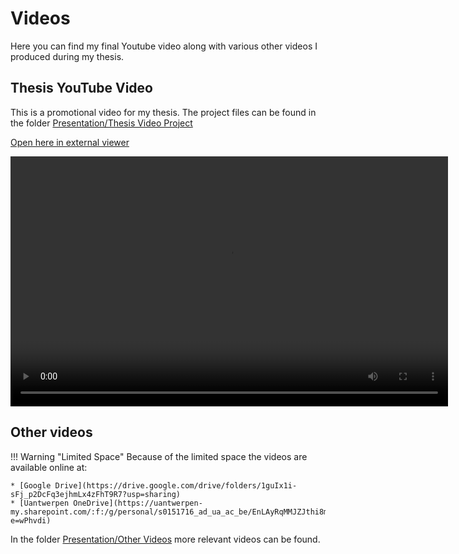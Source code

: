 # Videos

Here you can find my final Youtube video along with various other videos I produced during my thesis.

## Thesis YouTube Video

This is a promotional video for my thesis. The project files can be found in the folder [Presentation/Thesis Video Project](Thesis%20Video%20Project)

<a href="ThesisVideo.mp4" target="_blank">Open here in external viewer</a>

<video width="700" height="400" controls>
  <source src="ThesisVideo.mp4" type="video/mp4">
    Your browser does not support the video tag.
</video>

## Other videos

!!! Warning "Limited Space"
    Because of the limited space the videos are available online at:
    
    * [Google Drive](https://drive.google.com/drive/folders/1guIx1i-sFj_p2DcFq3ejhmLx4zFhT9R7?usp=sharing)
    * [Uantwerpen OneDrive](https://uantwerpen-my.sharepoint.com/:f:/g/personal/s0151716_ad_ua_ac_be/EnLAyRqMMJZJthi8mPhgafsBQjTQR0FLXkB6MqXDLida2g?e=wPhvdi)

In the folder [Presentation/Other Videos](Other%20Videos) more relevant videos can be found.